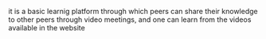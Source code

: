 it is a basic learnig platform through which peers can share their knowledge to other peers through video meetings, and one can learn from the videos available in the website
